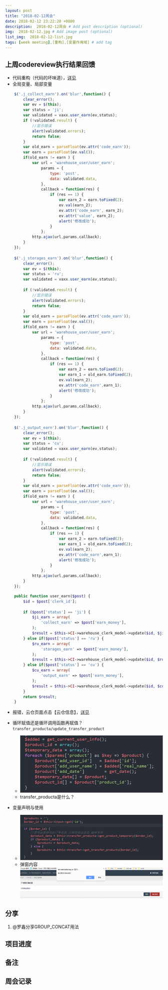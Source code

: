```yaml
---
layout: post
title: "2018-02-12周会"
date: 2018-02-12 23:22:20 +0800
description:  2018-02-12周会 # Add post description (optional)
img:  2018-02-12.jpg # Add image post (optional)
list_img:  2018-02-12-list.jpg
tags: [week meeting],[重构],[变量作用域] # add tag
---
```

## 上周codereview执行结果回馈
* 代码重构（代码的坏味道），[详见](http://am.test.edockey.cn/warehouse_user)
* 全局变量、局部变量

```js
    $('.j_collect_earn').on('blur',function() {
        clear_error();
        var ev = $(this);
        var status = 'ji';
        var validated = vaxx.user_earn(ev,status);
        if (!validated.result) {
            //显示错误
            alert(validated.errors);
            return false;
        }
        var old_earn = parseFloat(ev.attr('code_earn'));
        var earn = parseFloat(ev.val());
        if(old_earn != earn ) {
            var url = 'warehouse_user/user_earn';
                params = {
                    type: 'post',
                    data: validated.data,
                },
                callback = function(res) {
                    if (res == 1) {
                        var earn_2 = earn.toFixed(2);
                        ev.val(earn_2);
                        ev.attr('code_earn', earn_2);
                        ev.attr('value', earn_2);
                        alert('修改成功');
                    }
                };
            http.ajax(url,params,callback);
        }
    });

    $('.j_storages_earn').on('blur',function() {
        clear_error();
        var ev = $(this);
        var status = 'ru';
        var validated = vaxx.user_earn(ev,status);

        if (!validated.result) {
            //显示错误
            alert(validated.errors);
            return false;
        }
        var old_earn = parseFloat(ev.attr('code_earn'));
        var earn = parseFloat(ev.val());
        if(old_earn != earn ) {
            var url = 'warehouse_user/user_earn';
                params = {
                    type: 'post',
                    data: validated.data,
                },
                callback = function(res) {
                    if (res == 1) {
                        var earn_2 = earn.toFixed(2);
                        var earn_1 = old_earn.toFixed(2);
                        ev.val(earn_2);
                        ev.attr('code_earn',earn_1);
                        alert('修改成功');
                    }
                };
            http.ajax(url,params,callback);
        }
    });

    $('.j_output_earn').on('blur',function() {
        clear_error();
        var ev = $(this);
        var status = 'cu';
        var validated = vaxx.user_earn(ev,status);

        if (!validated.result) {
            //显示错误
            alert(validated.errors);
            return false;
        }
        var old_earn = parseFloat(ev.attr('code_earn'));
        var earn = parseFloat(ev.val());
        if(old_earn != earn ) {
            var url = 'warehouse_user/user_earn';
                params = {
                    type: 'post',
                    data: validated.data,
                },
                callback = function(res) {
                    if (res == 1) {
                        var earn_2 = earn.toFixed(2);
                        var earn_1 = old_earn.toFixed(2);
                        ev.val(earn_2);
                        ev.attr('code_earn',earn_1);
                        alert('修改成功');
                    }
                };
            http.ajax(url,params,callback);
        }
    });
```


```php
    public function user_earn($post) {
        $id = $post['clerk_id'];

        if ($post['status'] == 'ji') {
            $ji_earn = array(
                'collect_earn' => $post['earn_money'],
            );
            $result = $this->CI->warehouse_clerk_model->update($id, $ji_earn);
        } else if($post['status'] == 'ru') {
            $ru_earn = array(
                'storages_earn' => $post['earn_money'],
            );
            $result = $this->CI->warehouse_clerk_model->update($id, $ru_earn);
        } else if($post['status'] == 'cu') {
            $cu_earn = array(
                'output_earn' => $post['earn_money'],
            );
            $result = $this->CI->warehouse_clerk_model->update($id, $cu_earn);
        }
        return $result;
    }
```
* 报错，云仓页面点击【云仓信息】，[详见](http://am.test.edockey.cn/warehouse/edit?company_id=2&id=1&inlet=1)

* 循环赋值还是循环调用函数再赋值？`transfer_producta/update_transfer_product`
    * <img src="../assets/attchment/2018-02-12/transfer_producta.png" alt="transfer_producta" />
    * transfer_producta是什么？


* 变量声明与使用
    * <img src="../assets/attchment/2018-02-12/chamber_order-edit.png" alt="chamber_order-edit" />
    * 弹窗内容
      <img src="../assets/attchment/2018-02-12/chamber_order-edit-1.png" alt="chamber_order-edit" />

## 分享
1. <span class="attention">@罗鑫</span>分享GROUP_CONCAT用法

## 项目进度

## 备注

## 周会记录


